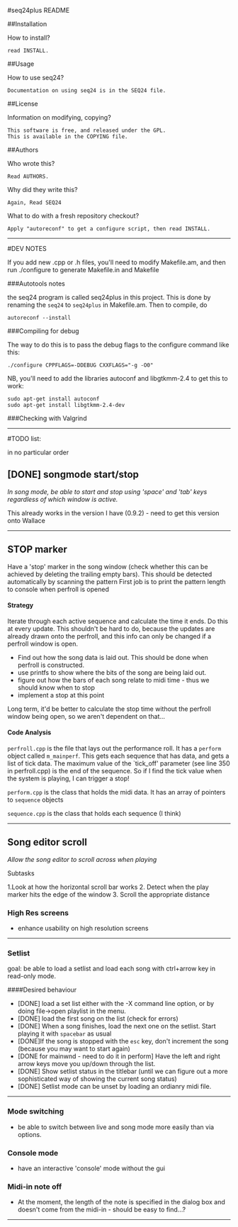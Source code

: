 #seq24plus README


##Installation

How to install? 

    read INSTALL.

##Usage

How to use seq24?
    
    Documentation on using seq24 is in the SEQ24 file.

##License

Information on modifying, copying?

    This software is free, and released under the GPL.
    This is available in the COPYING file.

##Authors

Who wrote this?

    Read AUTHORS.

Why did they write this?

    Again, Read SEQ24

What to do with a fresh repository checkout?

    Apply "autoreconf" to get a configure script, then read INSTALL.

----
#DEV NOTES

If you add new .cpp or .h files, you'll need to modify Makefile.am, and then run ./configure to generate Makefile.in and Makefile

###Autotools notes

the seq24 program is called seq24plus in this project. This is done by renaming the `seq24` to `seq24plus` in Makefile.am. Then to compile, do

    autoreconf --install
    
###Compiling for debug

The way to do this is to pass the debug flags to the configure command like this:

    ./configure CPPFLAGS=-DDEBUG CXXFLAGS="-g -O0"

NB, you'll need to add the libraries autoconf and  libgtkmm-2.4 to get this to work: 

    sudo apt-get install autoconf
    sudo apt-get install libgtkmm-2.4-dev

###Checking with Valgrind


----
#TODO list:

in no particular order

## [DONE] songmode start/stop

*In song mode, be able to start and stop using 'space' and 'tab' keys regardless of which window is active.*

This already works in the version I have (0.9.2) - need to get this version onto Wallace

----

## STOP marker

Have a 'stop' marker in the song window (check whether this can be achieved by deleting the trailing empty bars).
This should be detected automatically by scanning the pattern
First job is to print the pattern length to console when perfroll is opened
    
#### Strategy

Iterate through each active sequence and calculate the time it ends. Do this at every update. This shouldn't be hard to do, because the updates are already drawn onto the perfroll, and this info can only be changed if a perfroll window is open. 

- Find out how the song data is laid out. This should be done when perfroll is constructed.
- use printfs to show where the bits of the song are being laid out.     
- figure out how the bars of each song relate to midi time - thus we should know when to stop
- implement a stop at this point

Long term, it'd be better to calculate the stop time without the perfroll window being open, so we aren't dependent on that...
    
#### Code Analysis
`perfroll.cpp` is the file that lays out the performance roll. It has a `perform` object called `m_mainperf`. This gets each sequence that has data, and gets a list of tick data. The maximum value of the `tick_off' parameter (see line 350 in perfroll.cpp) is the end of the sequence. So if I find the tick value when the system is playing, I can trigger a stop!
    
`perform.cpp` is the class that holds the midi data. It has an array of pointers to `sequence` objects

`sequence.cpp` is the class that holds each sequence (I think)

----

## Song editor scroll

*Allow the song editor to scroll across when playing*

Subtasks

1.Look at how the horizontal scroll bar works
2. Detect when the play marker hits the edge of the window
3. Scroll the appropriate distance
### High Res screens

- enhance usability on high resolution screens

---

### Setlist

goal: be able to load a setlist and load each song with ctrl+arrow key in read-only mode.

####Desired behaviour

- [DONE] load a set list either with the -X command line option, or by doing file->open playlist in the menu. 
- [DONE] load the first song on the list (check for errors)
- [DONE] When a song finishes, load the next one on the setlist. Start playing it with `spacebar` as usual
- [DONE]If the song is stopped with the `esc` key, don't increment the song (because you may want to start again)
- [DONE for mainwnd - need to do it in perform] Have the left and right arrow keys move you up/down through the list. 
- [DONE] Show setlist status in the titlebar (until we can figure out a more sophisticated way of showing the current song status)
- [DONE] Setlist mode can be unset by loading an ordianry midi file. 




---
### Mode switching

- be able to switch between live and song mode more easily than via options.

### Console mode

- have an interactive 'console' mode without the gui

### Midi-in note off

- At the moment, the length of the note is specified in the dialog box and doesn't come from the midi-in - should be easy to find...?

---
